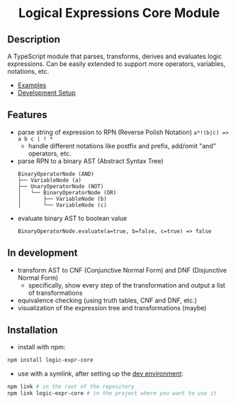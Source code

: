 <h1 align="center">Logical Expressions Core Module</h1>

## Description

A TypeScript module that parses, transforms, derives and evaluates logic expressions. Can be easily extended to support more operators, variables, notations, etc.

- [Examples](docs/examples.md)
- [Development Setup](docs/dev-setup.md)

## Features

- parse string of expression to RPN (Reverse Polish Notation) `a*!(b|c) => a b c | ! *`
    - handle different notations like postfix and prefix, add/omit "and" operators, etc.
- parse RPN to a binary AST (Abstract Syntax Tree)
    ```
    BinaryOperatorNode (AND)
    ├── VariableNode (a)
    ├── UnaryOperatorNode (NOT)
    │   └── BinaryOperatorNode (OR)
    │       ├── VariableNode (b)
    │       └── VariableNode (c)
    ```
- evaluate binary AST to boolean value
    ```
    BinaryOperatorNode.evaluate(a=true, b=false, c=true) => false
    ```

## In development

- transform AST to CNF (Conjunctive Normal Form) and DNF (Disjunctive Normal Form)
    - specifically, show every step of the transformation and output a list of transformations
- equivalence checking (using truth tables, CNF and DNF, etc.)
- visualization of the expression tree and transformations (maybe)


## Installation

- install with npm:
```bash
npm install logic-expr-core
```

- use with a symlink, after setting up the [dev environment](/docs/dev-setup.md):
```bash
npm link # in the root of the repository
npm link logic-expr-core # in the project where you want to use it 
```